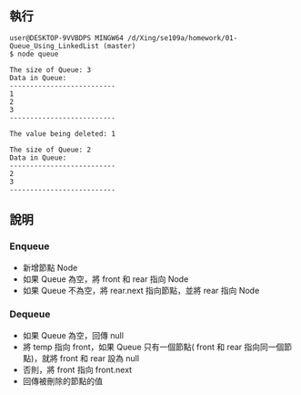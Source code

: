 ## 執行
```
user@DESKTOP-9VVBDPS MINGW64 /d/Xing/se109a/homework/01-Queue_Using_LinkedList (master)
$ node queue

The size of Queue: 3      
Data in Queue:
--------------------------
1
2
3
--------------------------

The value being deleted: 1

The size of Queue: 2
Data in Queue:
--------------------------
2
3
--------------------------
```

## 說明

### Enqueue
* 新增節點 Node
* 如果 Queue 為空，將 front 和 rear 指向 Node
* 如果 Queue 不為空，將 rear.next 指向節點，並將 rear 指向 Node

### Dequeue
* 如果 Queue 為空，回傳 null
* 將 temp 指向 front，如果 Queue 只有一個節點( front 和 rear 指向同一個節點)，就將 front 和 rear 設為 null
* 否則，將 front 指向 front.next
* 回傳被刪除的節點的值
